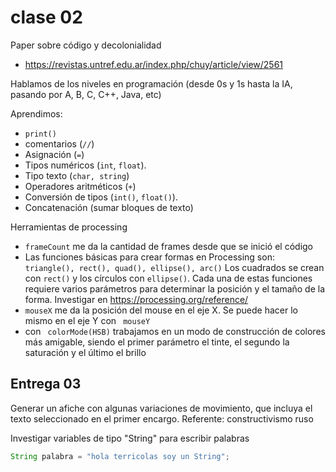 # clase 02

Paper sobre código y decolonialidad
- <https://revistas.untref.edu.ar/index.php/chuy/article/view/2561>

Hablamos de los niveles en programación (desde 0s y 1s hasta la IA, pasando por A, B, C, C++, Java, etc)

Aprendimos: 

- `print()`
- comentarios (`//`)
- Asignación (`=`)
- Tipos numéricos (`int`, `float`).
- Tipo texto (`char, string`)
- Operadores aritméticos (`+`)
- Conversión de tipos (`int()`, `float()`).
- Concatenación (sumar bloques de texto)

Herramientas de processing

- `frameCount` me da la cantidad de frames desde que se inició el código
- Las funciones básicas para crear formas en Processing son: `
triangle(), rect(), quad(), ellipse(), arc() ` Los cuadrados se crean con `rect()` y los círculos con `ellipse()`. Cada una de estas funciones requiere varios parámetros para determinar la posición y el tamaño de la forma. Investigar en <https://processing.org/reference/>
- `mouseX` me da la posición del mouse en el eje X. Se puede hacer lo mismo en el eje Y con ` mouseY` 
- con ` colorMode(HSB)` trabajamos en un modo de construcción de colores más amigable, siendo el primer parámetro el tinte, el segundo la saturación y el último el brillo 

## Entrega 03

Generar un afiche con algunas variaciones de movimiento, que incluya el texto seleccionado en el primer encargo. Referente: constructivismo ruso

Investigar variables de tipo "String" para escribir palabras 


```java
String palabra = "hola terricolas soy un String";
```
